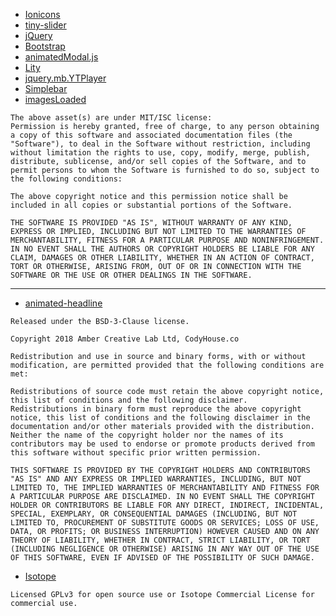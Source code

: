  - [Ionicons](https://github.com/ionic-team/ionicons)
 - [tiny-slider](https://github.com/ganlanyuan/tiny-slider)
 - [jQuery](https://github.com/jquery/jquery)
 - [Bootstrap](https://github.com/twbs/bootstrap)
 - [animatedModal.js](https://github.com/joaopereirawd/animatedModal.js)
 - [Lity](https://github.com/jsor/lity)
 - [jquery.mb.YTPlayer](https://github.com/pupunzi/jquery.mb.YTPlayer)
 - [Simplebar](https://github.com/Grsmto/simplebar)
 - [imagesLoaded](https://github.com/desandro/imagesloaded)

```
The above asset(s) are under MIT/ISC license:
Permission is hereby granted, free of charge, to any person obtaining a copy of this software and associated documentation files (the "Software"), to deal in the Software without restriction, including without limitation the rights to use, copy, modify, merge, publish, distribute, sublicense, and/or sell copies of the Software, and to permit persons to whom the Software is furnished to do so, subject to the following conditions:

The above copyright notice and this permission notice shall be included in all copies or substantial portions of the Software.

THE SOFTWARE IS PROVIDED "AS IS", WITHOUT WARRANTY OF ANY KIND, EXPRESS OR IMPLIED, INCLUDING BUT NOT LIMITED TO THE WARRANTIES OF MERCHANTABILITY, FITNESS FOR A PARTICULAR PURPOSE AND NONINFRINGEMENT. IN NO EVENT SHALL THE AUTHORS OR COPYRIGHT HOLDERS BE LIABLE FOR ANY CLAIM, DAMAGES OR OTHER LIABILITY, WHETHER IN AN ACTION OF CONTRACT, TORT OR OTHERWISE, ARISING FROM, OUT OF OR IN CONNECTION WITH THE SOFTWARE OR THE USE OR OTHER DEALINGS IN THE SOFTWARE.
```

---

- [animated-headline](https://github.com/CodyHouse/animated-headline)

```
Released under the BSD-3-Clause license.

Copyright 2018 Amber Creative Lab Ltd, CodyHouse.co

Redistribution and use in source and binary forms, with or without modification, are permitted provided that the following conditions are met:

Redistributions of source code must retain the above copyright notice, this list of conditions and the following disclaimer.
Redistributions in binary form must reproduce the above copyright notice, this list of conditions and the following disclaimer in the documentation and/or other materials provided with the distribution.
Neither the name of the copyright holder nor the names of its contributors may be used to endorse or promote products derived from this software without specific prior written permission.

THIS SOFTWARE IS PROVIDED BY THE COPYRIGHT HOLDERS AND CONTRIBUTORS "AS IS" AND ANY EXPRESS OR IMPLIED WARRANTIES, INCLUDING, BUT NOT LIMITED TO, THE IMPLIED WARRANTIES OF MERCHANTABILITY AND FITNESS FOR A PARTICULAR PURPOSE ARE DISCLAIMED. IN NO EVENT SHALL THE COPYRIGHT HOLDER OR CONTRIBUTORS BE LIABLE FOR ANY DIRECT, INDIRECT, INCIDENTAL, SPECIAL, EXEMPLARY, OR CONSEQUENTIAL DAMAGES (INCLUDING, BUT NOT LIMITED TO, PROCUREMENT OF SUBSTITUTE GOODS OR SERVICES; LOSS OF USE, DATA, OR PROFITS; OR BUSINESS INTERRUPTION) HOWEVER CAUSED AND ON ANY THEORY OF LIABILITY, WHETHER IN CONTRACT, STRICT LIABILITY, OR TORT (INCLUDING NEGLIGENCE OR OTHERWISE) ARISING IN ANY WAY OUT OF THE USE OF THIS SOFTWARE, EVEN IF ADVISED OF THE POSSIBILITY OF SUCH DAMAGE.
```

- [Isotope](https://github.com/metafizzy/isotope)

```
Licensed GPLv3 for open source use or Isotope Commercial License for commercial use.
```

